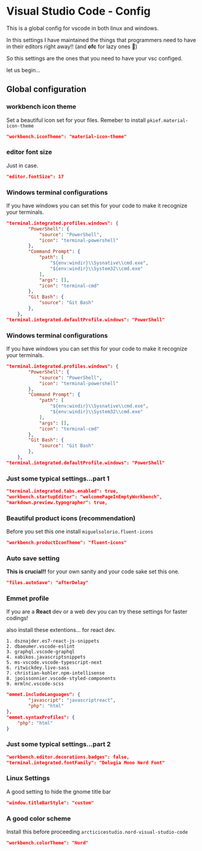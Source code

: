 # Visual Studio Code - Config

This is a global config for vscode in both linux and windows.

In this settings I have maintained the things that programmers need to have in their editors right away!!
(and **ofc** for lazy ones 👀)

So this settings are the ones that you need to have your vsc configed.

let us begin...

## Global configuration

### workbench icon theme

Set a beautiful icon set for your files.
Remeber to install ```pkief.material-icon-theme```

```json
"workbench.iconTheme": "material-icon-theme"
```

### editor font size

Just in case.

```json
"editor.fontSize": 17
```

### Windows terminal configurations

If you have windows you can set this for your code to make it recognize your terminals.

```json
"terminal.integrated.profiles.windows": {
        "PowerShell": {
            "source": "PowerShell",
            "icon": "terminal-powershell"
        },
        "Command Prompt": {
            "path": [
                "${env:windir}\\Sysnative\\cmd.exe",
                "${env:windir}\\System32\\cmd.exe"
            ],
            "args": [],
            "icon": "terminal-cmd"
        },
        "Git Bash": {
            "source": "Git Bash"
        },
    },
"terminal.integrated.defaultProfile.windows": "PowerShell"
```

### Windows terminal configurations

If you have windows you can set this for your code to make it recognize your terminals.

```json
"terminal.integrated.profiles.windows": {
        "PowerShell": {
            "source": "PowerShell",
            "icon": "terminal-powershell"
        },
        "Command Prompt": {
            "path": [
                "${env:windir}\\Sysnative\\cmd.exe",
                "${env:windir}\\System32\\cmd.exe"
            ],
            "args": [],
            "icon": "terminal-cmd"
        },
        "Git Bash": {
            "source": "Git Bash"
        },
    },
"terminal.integrated.defaultProfile.windows": "PowerShell"
```

### Just some typical settings...part 1

```json
"terminal.integrated.tabs.enabled": true,
"workbench.startupEditor": "welcomePageInEmptyWorkbench",
"markdown.preview.typographer": true,
```

### Beautiful product icons (recommendation)

Before you set this one install ```miguelsolorio.fluent-icons```

```json
"workbench.productIconTheme": "fluent-icons"
```

### Auto save setting

**This is crucial!!** for your own sanity and your code sake set this one.

```json
"files.autoSave": "afterDelay"
```

### Emmet profile

If you are a **React** dev or a web dev you can try these settings for faster codings!

also install these extentions... for react dev.
```
1. dsznajder.es7-react-js-snippets
2. dbaeumer.vscode-eslint
3. graphql.vscode-graphql
4. xabikos.javascriptsnippets
5. ms-vscode.vscode-typescript-next
6. ritwickdey.live-sass
7. christian-kohler.npm-intellisense
8. jpoissonnier.vscode-styled-components
9. mrmlnc.vscode-scss
```

```json
"emmet.includeLanguages": {
        "javascript": "javascriptreact",
        "php": "html"
},
"emmet.syntaxProfiles": {
    "php": "html"
}
```

### Just some typical settings...part 2

```json
"workbench.editor.decorations.badges": false,
"terminal.integrated.fontFamily": "Delugia Mono Nerd Font"
```

### Linux Settings

A good setting to hide the gnome title bar

```json
"window.titleBarStyle": "custom"
```

### A good color scheme

Install this before proceeding ```arcticicestudio.nord-visual-studio-code```

```json
"workbench.colorTheme": "Nord"
```